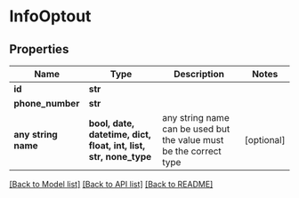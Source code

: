 # InfoOptout


## Properties
Name | Type | Description | Notes
------------ | ------------- | ------------- | -------------
**id** | **str** |  | 
**phone_number** | **str** |  | 
**any string name** | **bool, date, datetime, dict, float, int, list, str, none_type** | any string name can be used but the value must be the correct type | [optional]

[[Back to Model list]](../../README.md#models) [[Back to API list]](../../README.md#available-methods) [[Back to README]](../../README.md)


